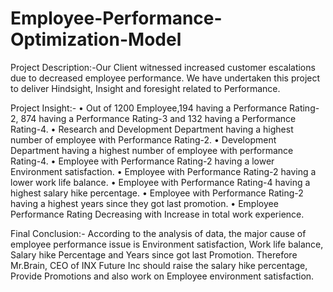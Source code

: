 # Employee-Performance-Optimization-Model
Project Description:-Our Client witnessed increased customer escalations due to decreased employee performance. We have undertaken this project to deliver Hindsight, Insight and foresight related to Performance.
 
 Project Insight:-
•	Out of 1200 Employee,194 having a Performance Rating-2, 874 having a Performance Rating-3 and 132 having a Performance Rating-4.
•	Research and Development Department having a highest number of employee with Performance Rating-2.
•	Development Department having a highest number of employee with performance Rating-4.
•	Employee with Performance Rating-2 having a lower Environment satisfaction.
•	Employee with Performance Rating-2 having a lower work life balance.
•	Employee with Performance Rating-4 having a highest salary hike percentage.
•	Employee with Performance Rating-2 having a highest years since they got last promotion.
•	Employee Performance Rating Decreasing with Increase in total work experience.


Final Conclusion:-
According to the analysis of data, the major cause of employee performance issue is Environment satisfaction, Work life balance, Salary hike Percentage and Years since got last Promotion. Therefore Mr.Brain, CEO of INX Future Inc should raise the salary hike percentage, Provide  Promotions and also work on Employee environment satisfaction.   

